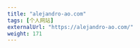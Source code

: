 ```yaml
---
title: "alejandro-ao.com"
tags: [个人网站]
externalUrl: "https://alejandro-ao.com/"
weight: 171
---
```

